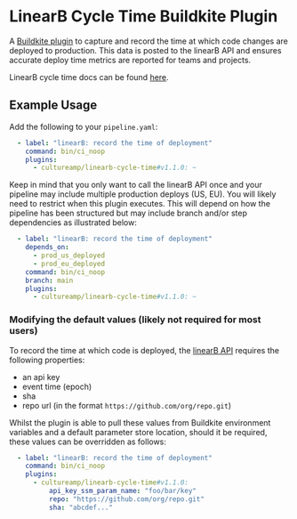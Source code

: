 LinearB Cycle Time Buildkite Plugin
===============================

A [Buildkite plugin](https://buildkite.com/docs/agent/plugins) to capture and record the time at which code changes are deployed to production. This data is posted to the linearB API and ensures accurate deploy time metrics are reported for teams and projects. 

LinearB cycle time docs can be found [here](https://linearb.helpdocs.io/article/v9pckvmkbj-cycle-time).

## Example Usage

Add the following to your `pipeline.yaml`:

```yml
  - label: "linearB: record the time of deployment"
    command: bin/ci_noop
    plugins:
      - cultureamp/linearb-cycle-time#v1.1.0: ~
```

Keep in mind that you only want to call the linearB API once and your pipeline may include multiple production deploys (US, EU). You will likely need to restrict when this plugin executes. This will depend on how the pipeline has been structured but may include branch and/or step dependencies as illustrated below:

```yaml
  - label: "linearB: record the time of deployment"
    depends_on: 
      - prod_us_deployed
      - prod_eu_deployed
    command: bin/ci_noop
    branch: main
    plugins:
      - cultureamp/linearb-cycle-time#v1.1.0: ~
```

### Modifying the default values (likely not required for most users)

To record the time at which code is deployed, the [linearB API](https://linearb.helpdocs.io/article/z4jn2k1mdj-multi-stage-delivery-api) requires the following properties:
- an api key
- event time  (epoch)
- sha
- repo url (in the format `https://github.com/org/repo.git`)

Whilst the plugin is able to pull these values from Buildkite environment variables and a default parameter store location, should it be required, these values can be overridden as follows:

```yml
  - label: "linearB: record the time of deployment"
    command: bin/ci_noop
    plugins:
      - cultureamp/linearb-cycle-time#v1.1.0:
          api_key_ssm_param_name: "foo/bar/key"
          repo: "https://github.com/org/repo.git"
          sha: "abcdef..."
```     




